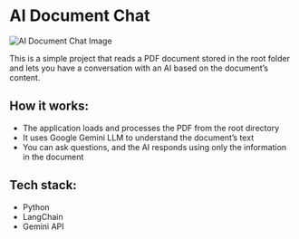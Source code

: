 # AI Document Chat

![AI Document Chat Image](https://via.placeholder.com/300x200?text=AI+Document+Chat+Image)

This is a simple project that reads a PDF document stored in the root folder and lets you have a conversation with an AI based on the document’s content.

## How it works:
- The application loads and processes the PDF from the root directory
- It uses Google Gemini LLM to understand the document’s text
- You can ask questions, and the AI responds using only the information in the document

## Tech stack:
- Python
- LangChain
- Gemini API